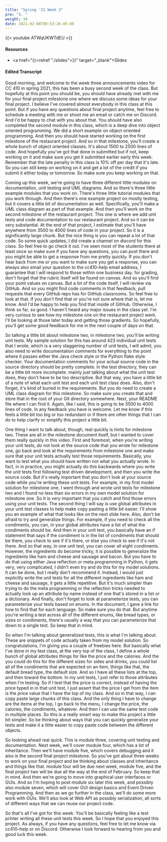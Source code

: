 ```yaml
---
title: "Spring '21 Week 3"
pre: "3. "
weight: 30
date: 2021-02-08T00:53:26-05:00
---
```


{{< youtube ATWqUKWTdEU >}}

#### Resources

* <a href="{{<relref "./slides">}}" target="_blank">Slides</a>

#### Edited Transcript

Good morning, and welcome to the week three announcements video for CC 410 in spring 2021, this has been a busy second week of the class. But hopefully at this point you should be, you should have already met with me for your final project milestone one where we discuss some ideas for your final project. I believe I've covered almost everybody in this class at this point. But if you have any questions about final project anytime, feel free to schedule a meeting with me or shoot me an email or catch me on Discord. And I'd be happy to chat with you about that. You should have also completed the second module in this class, which is a deep dive into object oriented programming. We did a short example on object oriented programming. And then you should have started working on the first milestone of the restaurant project. And so in that milestone, you'll create a whole bunch of object oriented classes. It's about 1500 to 2500 lines of code. And hopefully you've got that done in submitted but if not, keep working on it and make sure you get it submitted earlier early this week. Remember that the late penalty in this class is 10% off per day that it's late. So you can still keep on working on it and get a lot of the credit if you submit it either today or tomorrow. So make sure you keep working on that. 

Coming up this week, we're going to have three different little modules on documentation, unit testing and UML diagrams. And so there's three little example modules that you work on. There's three little tutorial modules that you work through. And then there's one example project on mostly testing, but it covers a little bit of documentation as well. Specifically, you'll make a UML class diagram as part of that example. And then you'll work on the second milestone of the restaurant project. This one is where we add unit tests and code documentation to our restaurant project. And so it can be very substantial. At the end of that project, I estimate that you'll have anywhere from 3500 to 4000 lines of code in your project. So it is a significantly large chunk. But the nice thing is you can repeat a lot of that code. So some quick updates, I did create a channel on discord for this class. So feel free to go check it out. I've seen most of the students there at least once so make sure if you have any questions, you can post there and you might be able to get a response from me pretty quickly. If you don't hear back from me or you want to make sure you get a response, you can always also email your question to the cc410-help email address, I guarantee that I will respond to those within one business day. for grading, don't forget that the rubric itself will be found on canvas. And so you'll find your point values on canvas. But a lot of the code itself, I will review via GitHub. And so you might find code comments in that feedback, pull requests that every GitHub repo has for GitHub classrooms. So feel free to look at that. If you don't find that or you're not sure where that is, let me know. And I'd be happy to help you find that inside of GitHub. Otherwise, I think so far, so good. I haven't heard any major issues in the class yet. I'm very curious to see how my milestone one on the restaurant project went. I'll be looking at those later today and getting those gradients. So hopefully, you'll get some good feedback for me in the next couple of days on that. 

So talking a little bit about milestone two, in milestone two, you'll be writing unit tests. My sample solution for this has around 423 individual unit tests that I wrote, which is a very staggering number of unit tests, I will admit, you also need to write documentation comments for everything to the point where it passes either the Java check style or the Python flake style checker. Your documentation comments for your actual source code in the source directory should be pretty complete. In the test directory, they can be a little bit more incomplete. mainly just talking about what the unit test does, they don't have to be too descriptive. But that way, you have a little bit of a note of what each unit test and each unit test class does. Also, don't forget, it's kind of buried in the requirements. But you do need to create a UML class diagram for this milestone. So make sure you create that and store that in the root of your Git directory somewhere. Next, your README file where I can find it. Again, like I said, this is going to be 3500 to 4000 lines of code. In any feedback you have is welcome. Let me know if this feels a little bit too big or too redundant or if there are other things that I can do to help clarify or simplify this project a little bit. 

One thing I want to talk about, though, real quickly is hints for milestone two. These are all in the milestone document itself, but I wanted to cover them really quickly in this video. First and foremost, when you're writing your unit tests, do not look at the source code that you wrote for milestone one, go back and look at the requirements from milestone one and make sure that your unit tests actually test those requirements. Basically, you want to test what you should have written not what you actually wrote. In fact, in in practice, you might actually do this backwards where you write the unit tests first following test driven development, and then you write the source code. But it's really important that you don't look at your source code while you're writing these unit tests. For example, in my first model solution for milestone one, I went through and wrote unit tests for milestone two and I found no less than six errors in my own model solution for milestone one. So It is very important that you catch and find those errors using your unit tests. The second thing I will say is use global attributes in your unit test classes to help make copy pasting a little bit easier. I'll show you an example of what that looks like on the next slide here. Also, don't be afraid to try and generalize things. For example, if you need to check all the condiments, you can, in your global attributes have a list of what the condiments should be. And then in your unit test, you basically have an if statement that says if the condiment is in the list of condiments that should be there, you check to see if it's there, or else you check to see if it's not there. And so that way, in one unit test, you can cover all eight condiments. However, the ingredients do become tricky, it is possible to generalize the ingredients like ham and cheese and sausage and bacon. But you have to do that using either Java reflection or meta programming in Python, it gets very, very complicated, I didn't even try and do this for my model solutions. It can be done, but I really don't recommend it. Instead, I would just explicitly write the unit tests for all the different ingredients like ham and cheese and sausage, it gets a little repetitive. But it's much simpler than trying to do the meta programming or the reflection tricks needed to actually look up an attribute by name instead of one that's stored in a list or a dictionary. And finally, don't forget to look at parameterize tests, you can parameterize your tests based on enums. In the document, I gave a link for how to find that for each language. So make sure you do that. But anytime you're writing a test across all of the different enums, like bread types, or sizes or condiments, there's usually a way that you can parameterize that down to a single test. So keep that in mind. 

So when I'm talking about generalized tests, this is what I'm talking about. These are snippets of code actually taken from my model solution. So congratulations, I'm giving you a couple of freebies here. But basically what I've done in my test class, at the very top of the class, I define a whole bunch of global attributes things for like the price and the calories. And the you could do this for the different sizes for sides and drinks, you could list all of the condiments that are expected on an item, things like that, the default bread type, the default size. And so I have all these lists at the top, and then toward the bottom. In my unit tests, I just refer to those attributes when I'm testing. So if I test that the price is correct, instead of having the price typed in in that unit test, I just assert that the price I get from the item is the price value that I have the top of my class. And so in that way, I can copy paste large chunks of this class. And the only thing I have to change are the items at the top, I go back to the menu, I change the price, the calories, the condiments, whatever. And then I can use the same test code in multiple places. So this is a really smart way to make this project a little bit simpler. So be thinking about ways that you can quickly generalize your tests and make it a little easier to copy paste code between the different objects. 

So looking ahead real quick. This is module three, covering unit testing and documentation. Next week, we'll cover module four, which has a lot of inheritance. Then we'll have module five, which covers debugging and it also is the second final project milestone. So you've got about three weeks to work on your final project and be thinking about classes and inheritance and things like that. module four will be due next week, module five, and the final project two will be due all the way at the end of February. So keep that in mind. And then we're going to move into graphical user interfaces or GUIs. And so I'm hoping to post module six later this week, and possibly also module seven, which will cover GUI design basics and Event Driven Programming. And then as we go further in the class, we'll do some more work with GUIs. We'll also look at Web API as possibly serialization, all sorts of different ways that we can reuse our project code. 

So that's all I've got for this week. You'll be basically feeling like a test printer writing all these unit tests this week. So I hope that you enjoyed this project. As always, if you have any questions, feel free to let me know via cc410-help or on Discord. Otherwise I look forward to hearing from you and good luck this week. 

